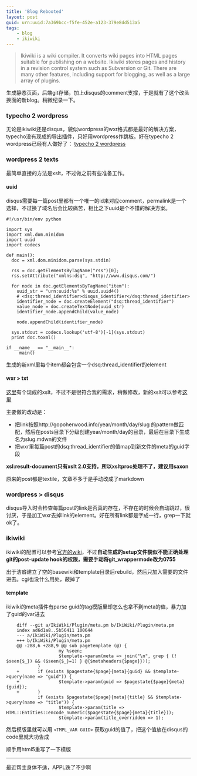 ```yaml
---
title: 'Blog Rebooted'
layout: post
guid: urn:uuid:7a369bcc-f5fe-452e-a123-379e8dd513a5
tags:
    - blog
    - ikiwiki
---
```


> Ikiwiki is a wiki compiler. It converts wiki pages into HTML pages suitable for publishing on a website. Ikiwiki stores pages and history in a revision control system such as Subversion or Git. There are many other features, including support for blogging, as well as a large array of plugins.

生成静态页面，后端git存储，加上disqus的comment支撑，于是就有了这个改头换面的新blog。稍微纪录一下。

### typecho 2 wordpress

无论是ikiwiki还是disqus，貌似wordpress的wxr格式都是最好的解决方案，typecho没有现成的导出插件，只好用wordpress作跳板。好在typecho 2 wordpress已经有人做好了： [typecho 2 wordpress](http://www.panxianhai.com/typecho-2-wordpress.html)

### wordpress 2 texts

最简单直接的方法是xslt，不过做之前有些准备工作。

#### uuid

disqus需要每一篇post里都有一个唯一的id来对应comment，permalink是一个选择，不过换了域名后会比较痛苦，相比之下uuid是个不错的解决方案。

    #!/usr/bin/env python

    import sys
    import xml.dom.minidom
    import uuid
    import codecs

    def main():
      doc = xml.dom.minidom.parse(sys.stdin)

      rss = doc.getElementsByTagName("rss")[0];
      rss.setAttribute("xmlns:dsq", "http://www.disqus.com/")

      for node in doc.getElementsByTagName("item"):
        uuid_str = "urn:uuid:%s" % uuid.uuid4()
        # <dsq:thread_identifier>disqus_identifier</dsq:thread_identifier>
        identifier_node = doc.createElement("dsq:thread_identifier")
        value_node = doc.createTextNode(uuid_str)
        identifier_node.appendChild(value_node)

        node.appendChild(identifier_node)

      sys.stdout = codecs.lookup('utf-8')[-1](sys.stdout)
      print doc.toxml()

    if __name__ == "__main__":
         main()

生成的新xml里每个item都会包含一个dsq:thread_identifier的element

#### wxr > txt

[这里](http://kanru.info/blog/archives/2010/11/15/blog-redesigned/wp2txt.xsl)有个现成的xslt，不过不是很符合我的需求，稍做修改，新的xslt可以参考[这里](/media/files/2011/02/24/wp2txt.xsl)

主要做的改动是：

-   把link按照http://gopoherwood.info/year/month/day/slug 的pattern做匹配，然后在posts目录下分级创建year/month/day的目录，最后在目录下生成名为slug.mdwn的文件
-   把wxr里每篇post的dsq:thread_identifier的值map到新文件的meta的guid字段

**xsl:result-document只有xslt 2.0支持，所以xsltproc处理不了，建议用saxon**

原来的post都是textile，文章不多于是手动改成了markdown

### wordpress > disqus

disqus导入时会检查每篇post的link是否真的存在，不存在的时候会自动跳过，很讨厌，于是加工wxr去掉link的element。好在所有link都是字成一行，grep一下就ok了。

### ikiwiki

ikiwiki的配置可以参考[官方的wiki](http://ikiwiki.info/)，不过**自动生成的setup文件貌似不能正确处理git的post-update hook的权限，需要手动将git_wrappermode改为0755**

出于洁癖建立了空的basewiki和template目录后rebuild，然后只加入需要的文件进去。cgi也没什么用处，蔽掉了

#### template

ikiwiki的meta插件有parse guid的tag模版里却怎么也拿不到meta的值，暴力加了guid的var进去

        diff --git a/IkiWiki/Plugin/meta.pm b/IkiWiki/Plugin/meta.pm
        index ad6d1a8..5b56411 100644
        --- a/IkiWiki/Plugin/meta.pm
        +++ b/IkiWiki/Plugin/meta.pm
        @@ -288,6 +288,9 @@ sub pagetemplate (@) {
                        my %seen;
                        $template->param(meta => join("\n", grep { (! $seen{$_}) && ($seen{$_}=1) } @{$metaheaders{$page}}));
                }
        +       if (exists $pagestate{$page}{meta}{guid} && $template->query(name => "guid")) {
        +               $template->param(guid => $pagestate{$page}{meta}{guid});
        +       }
                if (exists $pagestate{$page}{meta}{title} && $template->query(name => "title")) {
                        $template->param(title => HTML::Entities::encode_numeric($pagestate{$page}{meta}{title}));
                        $template->param(title_overridden => 1);

然后模版里就可以用 `<TMPL_VAR GUID>` 获取guid的值了，把这个值放在disqus的code里就大功告成

顺手用html5重写了一下模版

----------

最近帮主身体不适，APPL跌了不少啊


